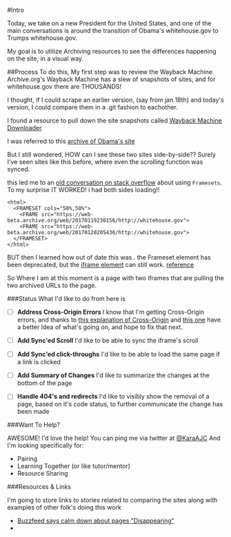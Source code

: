 #Intro

Today, we take on a new President for the United States, and one of the main conversations is around the transition of Obama's whitehouse.gov to Trumps whitehouse.gov.

My goal is to utilize Archiving resources to see the differences happening on the site, in a visual way.

##Process
To do this, My first step was to review the Wayback Machine. Archive.org's Wayback Machine has a slew of snapshots of sites, and for whitehouse.gov there are THOUSANDS!


I thought, if I could scrape an earlier version, (say from jan 18th) and today's version, I could compare them in a .git fashion to eachother.

I found a resource to pull down the site snapshots called [Wayback Machine Downloader](https://github.com/hartator/wayback-machine-downloader)

I was referred to this [archive of Obama's site](https://obamawhitehouse.archives.gov/)


But I still wondered, HOW can I see these two sites side-by-side?? Surely I've seen sites like this before, where even the scrolling function was synced.

this led me to an [old conversation on stack overflow](https://stackoverflow.com/questions/17624435/how-can-i-open-multiple-websites-in-the-same-window-same-tab-in-batch) about using `Framesets`. To my surprise IT WORKED! i had both sides loading!!

```
<html>
  <FRAMESET cols="50%,50%">
    <FRAME src="https://web-beta.archive.org/web/20170119230156/http://whitehouse.gov">
    <FRAME src="https://web-beta.archive.org/web/20170120205436/http://whitehouse.gov">
  </FRAMESET>
</html>
```

BUT then I learned how out of date this was.. the Frameset element has been deprecated, but the [iframe element](https://www.w3.org/TR/html5/embedded-content-0.html#the-iframe-element) can still work. [reference](https://stackoverflow.com/a/31845361/6041076)

So Where I am at this moment is a page with two iframes that are pulling the two archived URLs to the page.

###Status
What I'd like to do from here is

- [ ] **Address Cross-Origin Errors** I know that I'm getting Cross-Origin errors, and thanks to [this explanation of Cross-Origin](https://javascript.info/tutorial/same-origin-security-policy) and [this one](https://developer.mozilla.org/en-US/docs/Web/Security/Same-origin_policy) have a better Idea of what's going on, and hope to fix that next.

- [ ] **Add Sync'ed Scroll** I'd like to be able to sync the iframe's scroll

- [ ] **Add Sync'ed click-throughs** I'd like to be able to load the same page if a link is clicked

- [ ] **Add Summary of Changes** I'd like to summarize the changes at the bottom of the page

- [ ] **Handle 404's and redirects** I'd like to visibly show the removal of a page, based on it's code status, to further communicate the change has been made


###Want To Help?

AWESOME! I'd love the help! You can ping me via twitter at [@KaraAJC](https://www.twitter.com/KaraAJC) And I'm looking specifically for:
- Pairing
- Learning Together (or like tutor/mentor)
- Resource Sharing

###Resources & Links

I'm going to store links to stories related to comparing the sites along with examples of other folk's doing this work

- [Buzzfeed says calm down about pages "Disappearing" ](https://www.buzzfeed.com/chrisgeidner/lets-calm-down-about-pages-disappearing-from-the-white-house?utm_term=.ee2o2E9JW#.hw5ANb214)
-